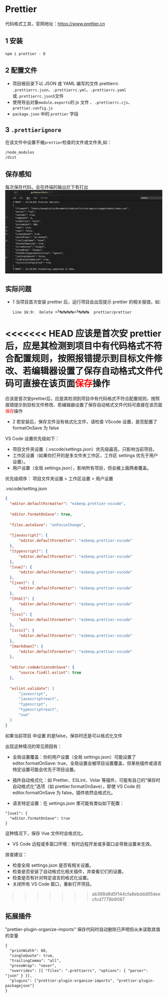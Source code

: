 # Prettier

代码格式工具，官网地址：https://www.prettier.cn

## 1 安装

`npm i prettier - D`

## 2 配置文件

- 项目根目录下以 JSON 或 YAML 编写的文件.prettierrc
  `.prettierrc.json`、`.prettierrc.yml`、`.prettierrc.yaml`或`.prettierrc.json5`文件
- 使用导出对象`module.exports`的 js 文件
  、`.prettierrc.cjs`、`prettier.config.js`
- `package.json` 中的 `prettier` 字段

## 3 `.prettierignore`

在该文件中设置不被`prettier`检查的文件或文件夹,如：

```
/node_modules
/dist
```

## 保存感知

每次保存代码，会在终端的输出拦下有打出
![alt text](../assets/prettier1.png)

## 实际问题

- 1 当项目首次安装 prettier 后，运行项目会出现提示 prettier 的相关报错，如:

  `Line 16:9:  Delete `⏎↹↹↹↹⏎↹↹↹`  prettier/prettier`

<<<<<<< HEAD
  应该是首次安 prettier 后，应是其检测到项目中有代码格式不符合配置规则，按照报错提示到目标文件修改、若编辑器设置了保存自动格式文件代码可直接在该页面<font color='red'>保存</font>操作
=======
  应该是首次安prettier后，应是其检测到项目中有代码格式不符合配置规则，按照报错提示到目标文件修改、若编辑器设置了保存自动格式文件代码可直接在该页面<font color='red'>保存</font>操作
- 2 若安装后，保存文件没有格式化文件，请检查 VScode 设置，是否配置了 formatOnSave 为 false

VS Code 设置优先级如下：

- 项目文件夹设置（.vscode/settings.json）优先级最高，只影响当前项目。
- 工作区设置（如果你打开的是多文件夹工作区，工作区 settings 优先于用户设置）。
- 用户设置（全局 settings.json），影响所有项目，但会被上面两者覆盖。

优先级顺序：
项目文件夹设置 > 工作区设置 > 用户设置

.vscode/setting.json
```json
{
  "editor.defaultFormatter": "esbenp.prettier-vscode",
  
  "editor.formatOnSave": true,
  
  "files.autoSave": "onFocusChange",
  
  "[javascript]": {
      "editor.defaultFormatter": "esbenp.prettier-vscode"
  },
  "[typescript]": {
      "editor.defaultFormatter": "esbenp.prettier-vscode"
  },
  "[vue]": {
      "editor.defaultFormatter": "esbenp.prettier-vscode"
  },
  "[json]": {
      "editor.defaultFormatter": "esbenp.prettier-vscode"
  },
  "[html]": {
      "editor.defaultFormatter": "esbenp.prettier-vscode"
  },
  "[css]": {
      "editor.defaultFormatter": "esbenp.prettier-vscode"
  },
  "[scss]": {
      "editor.defaultFormatter": "esbenp.prettier-vscode"
  },
  "[markdown]": {
      "editor.defaultFormatter": "esbenp.prettier-vscode"
  },

  "editor.codeActionsOnSave": {
      "source.fixAll.eslint": true
  },
  
  "eslint.validate": [
      "javascript",
      "javascriptreact",
      "typescript",
      "typescriptreact",
      "vue"
  ]
}
```
如果当前项目 中设置 的是false，保存时还是可以格式化文件

出现这种情况的常见原因有：

- 全局设置覆盖：你的用户设置（全局 settings.json）可能设置了 editor.formatOnSave: true，全局设置会被项目设置覆盖，但某些插件或语言特定设置可能会优先于项目设置。

- 插件自动格式化：如 Prettier、ESLint、Volar 等插件，可能有自己的“保存时自动格式化”选项（如 prettier.formatOnSave），即使 VS Code 的 editor.formatOnSave 为 false，插件依然会格式化。

- 语言特定设置：在 settings.json 里可能有类似如下配置：

```
"[vue]": {
  "editor.formatOnSave": true
}
```

这种情况下，保存 Vue 文件时会格式化。

- VS Code 远程或多窗口环境：有时远程开发或多窗口会导致设置未生效。

排查建议：

- 检查全局 settings.json 是否有相关设置。
- 检查是否安装了自动格式化相关插件，并查看它们的设置。
- 检查是否有针对特定语言的格式化设置。
- 关闭所有 VS Code 窗口，重新打开项目。

>>>>>>> ab388d8d5f144cfa8ebddd95deecfcd7778b9087

## 拓展插件

"prettier-plugin-organize-imports" 保存代码时自动删除已声明但从未读取其值的变量

```
{
  "printWidth": 80,
  "singleQuote": true,
  "trailingComma": "all",
  "proseWrap": "never",
  "overrides": [{ "files": ".prettierrc", "options": { "parser": "json" } }],
  "plugins": ["prettier-plugin-organize-imports", "prettier-plugin-packagejson"]
}
```
